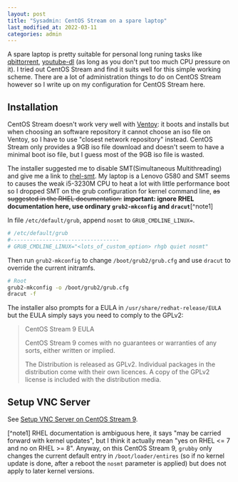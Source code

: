 ```yaml
---
layout: post
title: "Sysadmin: CentOS Stream on a spare laptop"
last_modified_at: 2022-03-11
categories: admin
---
```

<!-- This Source Code Form is subject to the terms of the Mozilla Public
   - License, v. 2.0. If a copy of the MPL was not distributed with this
   - file, You can obtain one at https://mozilla.org/MPL/2.0/. -->
A spare laptop is pretty suitable for personal long runing tasks like [qbittorrent](https://qbittorrent.org/), [youtube-dl](https://youtube-dl.org/) (as long as you don't put too much CPU pressure on it). I tried out CentOS Stream and find it suits well for this simple working scheme. There are a lot of administration things to do on CentOS Stream however so I write up on my configuration for CentOS Stream here.

## Installation
CentOS Stream doesn't work very well with [Ventoy](https://ventoy.net/): it boots and installs but when choosing an software repository it cannot choose an iso file on Ventoy, so I have to use "closest network repository" instead. CentOS Stream only provides a 9GB iso file download and doesn't seem to have a minimal boot iso file, but I guess most of the 9GB iso file is wasted.

The installer suggested me to disable SMT(Simultaneous Multithreading) and give me a link to [rhel-smt](https://red.ht/rhel-smt). My laptop is a Lenovo G580 and SMT seems to causes the weak i5-3230M CPU to heat a lot with little performance boot so I dropped SMT on the grub configuration for kernel command line, ~~as suggested in the RHEL documentation:~~ **important: ignore RHEL documentation here, use ordinary `grub2-mkconfig` and `dracut`**[^note1]

In file `/etc/default/grub`, append `nosmt` to `GRUB_CMDLINE_LINUX=`.
```conf
# /etc/default/grub
#----------------------------------
# GRUB_CMDLINE_LINUX="<lots_of_custom_option> rhgb quiet nosmt"
```
Then run `grub2-mkconfig` to change `/boot/grub2/grub.cfg` and use `dracut` to override the current initramfs.
```sh
# Root
grub2-mkconfig -o /boot/grub2/grub.cfg
dracut -f
```

The installer also prompts for a EULA in `/usr/share/redhat-release/EULA` but the EULA simply says you need to comply to the GPLv2:

> CentOS Stream 9 EULA
> 
> CentOS Stream 9 comes with no guarantees or warranties of any sorts,
> either written or implied.
> 
> The Distribution is released as GPLv2. Individual packages in the
> distribution come with their own licences. A copy of the GPLv2 license
> is included with the distribution media.

## Setup VNC Server
See [Setup VNC Server on CentOS Stream 9](../../../../2022/03/12/setup-vnc-server-on-centos-stream-9).

[^note1] RHEL documentation is ambiguous here, it says "may be carried forward with kernel updates", but I think it actually mean "yes on RHEL <= 7 and no on RHEL >= 8". Anyway, on this CentOS Stream 9, `grubby` only changes the current default entry in `/boot/loader/entires` (so if no kernel update is done, after a reboot the `nosmt` parameter is applied) but does not apply to later kernel versions. 
